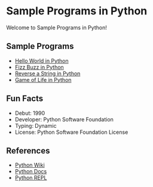 # Sample Programs in Python

Welcome to Sample Programs in Python!

## Sample Programs

- [Hello World in Python](https://therenegadecoder.com/code/hello-world-in-python/)
- [Fizz Buzz in Python](https://github.com/jrg94/sample-programs/issues/264)
- [Reverse a String in Python](https://therenegadecoder.com/code/reverse-a-string-in-python/)
- [Game of Life in Python](https://github.com/jrg94/sample-programs/issues/111)

## Fun Facts

- Debut: 1990
- Developer: Python Software Foundation
- Typing: Dynamic
- License: Python Software Foundation License

## References

- [Python Wiki](https://en.wikipedia.org/wiki/Python_(programming_language))
- [Python Docs](https://www.python.org/)
- [Python REPL](https://repl.it/languages/python3)
